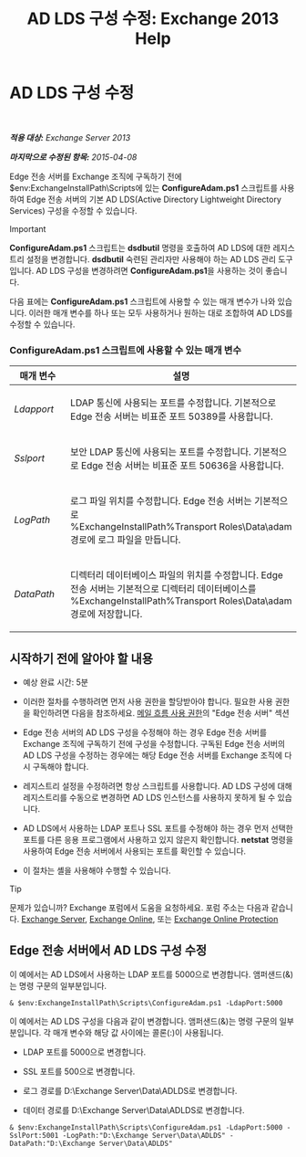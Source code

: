 ﻿---
title: 'AD LDS 구성 수정: Exchange 2013 Help'
TOCTitle: AD LDS 구성 수정
ms:assetid: 381f582c-15ec-43bc-b674-5399fad72c97
ms:mtpsurl: https://technet.microsoft.com/ko-kr/library/Aa997269(v=EXCHG.150)
ms:contentKeyID: 61183420
ms.date: 05/22/2018
mtps_version: v=EXCHG.150
ms.translationtype: MT
---

# AD LDS 구성 수정

 

_**적용 대상:** Exchange Server 2013_

_**마지막으로 수정된 항목:** 2015-04-08_

Edge 전송 서버를 Exchange 조직에 구독하기 전에 $env:ExchangeInstallPath\\Scripts에 있는 **ConfigureAdam.ps1** 스크립트를 사용하여 Edge 전송 서버의 기본 AD LDS(Active Directory Lightweight Directory Services) 구성을 수정할 수 있습니다.


> [!IMPORTANT]
> <STRONG>ConfigureAdam.ps1</STRONG> 스크립트는 <STRONG>dsdbutil</STRONG> 명령을 호출하여 AD&nbsp;LDS에 대한 레지스트리 설정을 변경합니다. <STRONG>dsdbutil</STRONG> 숙련된 관리자만 사용해야 하는 AD LDS 관리 도구입니다. AD LDS 구성을 변경하려면 <STRONG>ConfigureAdam.ps1</STRONG>을 사용하는 것이 좋습니다.



다음 표에는 **ConfigureAdam.ps1** 스크립트에 사용할 수 있는 매개 변수가 나와 있습니다. 이러한 매개 변수를 하나 또는 모두 사용하거나 원하는 대로 조합하여 AD LDS를 수정할 수 있습니다.

### ConfigureAdam.ps1 스크립트에 사용할 수 있는 매개 변수

<table>
<colgroup>
<col style="width: 50%" />
<col style="width: 50%" />
</colgroup>
<thead>
<tr class="header">
<th>매개 변수</th>
<th>설명</th>
</tr>
</thead>
<tbody>
<tr class="odd">
<td><p><em>Ldapport</em></p></td>
<td><p>LDAP 통신에 사용되는 포트를 수정합니다. 기본적으로 Edge 전송 서버는 비표준 포트 50389를 사용합니다.</p></td>
</tr>
<tr class="even">
<td><p><em>Sslport</em></p></td>
<td><p>보안 LDAP 통신에 사용되는 포트를 수정합니다. 기본적으로 Edge 전송 서버는 비표준 포트 50636을 사용합니다.</p></td>
</tr>
<tr class="odd">
<td><p><em>LogPath</em></p></td>
<td><p>로그 파일 위치를 수정합니다. Edge 전송 서버는 기본적으로 %ExchangeInstallPath%Transport Roles\Data\adam 경로에 로그 파일을 만듭니다.</p></td>
</tr>
<tr class="even">
<td><p><em>DataPath</em></p></td>
<td><p>디렉터리 데이터베이스 파일의 위치를 수정합니다. Edge 전송 서버는 기본적으로 디렉터리 데이터베이스를 %ExchangeInstallPath%Transport Roles\Data\adam 경로에 저장합니다.</p></td>
</tr>
</tbody>
</table>


## 시작하기 전에 알아야 할 내용

  - 예상 완료 시간: 5분

  - 이러한 절차를 수행하려면 먼저 사용 권한을 할당받아야 합니다. 필요한 사용 권한을 확인하려면 다음을 참조하세요. [메일 흐름 사용 권한](mail-flow-permissions-exchange-2013-help.md)의 "Edge 전송 서버" 섹션

  - Edge 전송 서버의 AD LDS 구성을 수정해야 하는 경우 Edge 전송 서버를 Exchange 조직에 구독하기 전에 구성을 수정합니다. 구독된 Edge 전송 서버의 AD LDS 구성을 수정하는 경우에는 해당 Edge 전송 서버를 Exchange 조직에 다시 구독해야 합니다.

  - 레지스트리 설정을 수정하려면 항상 스크립트를 사용합니다. AD LDS 구성에 대해 레지스트리를 수동으로 변경하면 AD LDS 인스턴스를 사용하지 못하게 될 수 있습니다.

  - AD LDS에서 사용하는 LDAP 포트나 SSL 포트를 수정해야 하는 경우 먼저 선택한 포트를 다른 응용 프로그램에서 사용하고 있지 않은지 확인합니다. **netstat** 명령을 사용하여 Edge 전송 서버에서 사용되는 포트를 확인할 수 있습니다.

  - 이 절차는 셸을 사용해야 수행할 수 있습니다.


> [!TIP]
> 문제가 있습니까? Exchange 포럼에서 도움을 요청하세요. 포럼 주소는 다음과 같습니다. <A href="https://go.microsoft.com/fwlink/p/?linkid=60612">Exchange Server</A>, <A href="https://go.microsoft.com/fwlink/p/?linkid=267542">Exchange Online</A>, 또는 <A href="https://go.microsoft.com/fwlink/p/?linkid=285351">Exchange Online Protection</A>



## Edge 전송 서버에서 AD LDS 구성 수정

이 예에서는 AD LDS에서 사용하는 LDAP 포트를 5000으로 변경합니다. 앰퍼샌드(&)는 명령 구문의 일부분입니다.

    & $env:ExchangeInstallPath\Scripts\ConfigureAdam.ps1 -LdapPort:5000

이 예에서는 AD LDS 구성을 다음과 같이 변경합니다. 앰퍼샌드(&)는 명령 구문의 일부분입니다. 각 매개 변수와 해당 값 사이에는 콜론(:)이 사용됩니다.

  - LDAP 포트를 5000으로 변경합니다.

  - SSL 포트를 500으로 변경합니다.

  - 로그 경로를 D:\\Exchange Server\\Data\\ADLDS로 변경합니다.

  - 데이터 경로를 D:\\Exchange Server\\Data\\ADLDS로 변경합니다.

<!-- end list -->

    & $env:ExchangeInstallPath\Scripts\ConfigureAdam.ps1 -LdapPort:5000 -SslPort:5001 -LogPath:"D:\Exchange Server\Data\ADLDS" -DataPath:"D:\Exchange Server\Data\ADLDS"

